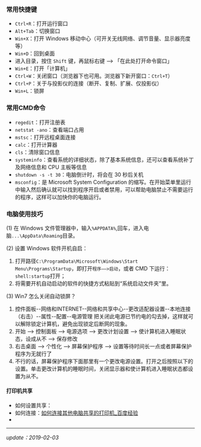 ### 常用快捷键

- `Ctrl+R`：打开运行窗口
- `Alt+Tab`：切换窗口
- `Win+X`：打开 Windows 移动中心（可开关无线网络、调节音量、显示器亮度等）
- `Win+D`：回到桌面
- 进入目录，按住 `Shift` 键，再鼠标右键 --> 「在此处打开命令窗口」
- `Win+E`：打开「计算机」
- `Ctrl+W`：关闭窗口（浏览器下也可用。浏览器下新开窗口：`Ctrl+T`）
- `Ctrl+P`：关于与投影仪的连接（断开、复制、扩展、仅投影仪）
- `Win+L`：锁屏



### 常用CMD命令

- `regedit`：打开注册表
- `netstat -ano`：查看端口占用
- `mstsc`：打开远程桌面连接
- `calc`：打开计算器
- `cls`：清除窗口信息
- `systeminfo`：查看系统的详细状态，除了基本系统信息，还可以查看系统补丁及网络信息和 CPU 主板等信息
- `shutdown -s -t 30`：电脑倒计时，将会在 30 秒后关机
- `msconfig`：是 Microsoft System Configuration 的缩写。在开始菜单里运行中输入然后确认就可以找到程序开启或者禁用，可以帮助电脑禁止不需要运行的程序，这样可以加快你的电脑运行。



### 电脑使用技巧

(1) 在 Windows 文件管理器中，输入`%APPDATA%`,回车，进入电脑`...\AppData\Roaming`目录。

(2) 设置 Windows 软件开机自启：
1. 打开路径`C:\ProgramData\Microsoft\Windows\Start Menu\Programs\Startup`，即打开`程序——>启动`，或者 CMD 下运行：`shell:startup`打开；
2. 将需要开机自动启动的软件的快捷方式粘贴到“系统启动文件夹”里。

(3) Win7 怎么关闭自动锁屏？

1. 控件面板--网络和INTERNET--网络和共享中心--更改适配器设置--本地连接（右击）--属性--配置--电源管理
   把关闭此电源已节约电的勾去掉，这样就可以解除锁定计算机，避免出现锁定后断网的现象。
2. 开始 –> 控制面板 –> 电源选项  –> 更改计划设置 –> 使计算机进入睡眠状态，设成从不 –> 保存修改 
3. 右击桌面 –> 个性化 –> 屏幕保护程序 –> 设置等待时间长一点或者屏幕保护程序为无就行了
4. 不行的话，屏幕保护程序下面那里有一个更改电源设置。打开之后按照以下的设置。单击更改计算机的睡眠时间，关闭显示器和使计算机进入睡眠状态都设置为从不。

#### 打印机共享

- 如何设置共享：
- 如何连接：[如何连接其他电脑共享的打印机_百度经验](<https://jingyan.baidu.com/article/f54ae2fcd41fb41e92b849f9.html>)
- 





  



---

*update：2019-02-03* 

